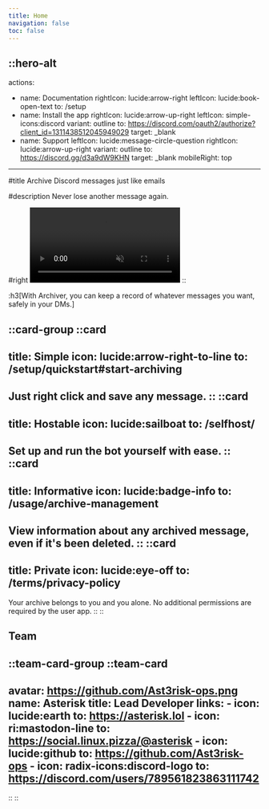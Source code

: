 ```yaml
---
title: Home
navigation: false
toc: false
---
```

::hero-alt
---
actions:
  - name: Documentation
    rightIcon: lucide:arrow-right
    leftIcon: lucide:book-open-text
    to: /setup
  - name: Install the app
    rightIcon: lucide:arrow-up-right
    leftIcon: simple-icons:discord
    variant: outline
    to: https://discord.com/oauth2/authorize?client_id=1311438512045949029
    target: _blank
  - name: Support
    leftIcon: lucide:message-circle-question
    rightIcon: lucide:arrow-up-right
    variant: outline
    to: https://discord.gg/d3a9dW9KHN
    target: _blank
mobileRight: top
---

#title
Archive Discord messages just like emails

#description
Never lose another message again.

#right
<video src="/assets/vid/hero.mp4" controls autoplay loop muted></video>
::

:h3[With Archiver, you can keep a record of whatever messages you want, safely in your DMs.]

::card-group
  ::card
  ---
  title: Simple
  icon: lucide:arrow-right-to-line
  to: /setup/quickstart#start-archiving
  ---
  Just right click and save any message.
  ::
  ::card
  ---
  title: Hostable
  icon: lucide:sailboat
  to: /selfhost/
  ---
  Set up and run the bot yourself with ease.
  ::
  ::card
  ---
  title: Informative
  icon: lucide:badge-info
  to: /usage/archive-management
  ---
  View information about any archived message, even if it's been deleted.
  ::
  ::card
  ---
  title: Private
  icon: lucide:eye-off
  to: /terms/privacy-policy
  ---
  Your archive belongs to you and you alone. No additional permissions are required by the user app.
  ::
::

## Team

::team-card-group
  ::team-card
  ---
  avatar: https://github.com/Ast3risk-ops.png
  name: Asterisk
  title: Lead Developer
  links:
    - icon: lucide:earth
      to: https://asterisk.lol
    - icon: ri:mastodon-line
      to: https://social.linux.pizza/@asterisk
    - icon: lucide:github
      to: https://github.com/Ast3risk-ops
    - icon: radix-icons:discord-logo
      to: https://discord.com/users/789561823863111742
  ---
  ::
::
